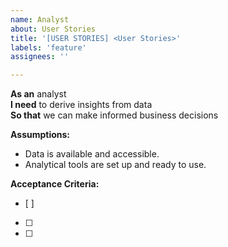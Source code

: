 ```yaml
---
name: Analyst
about: User Stories
title: '[USER STORIES] <User Stories>'
labels: 'feature'
assignees: ''

---
```


**As an** analyst  
**I need** to derive insights from data  
**So that** we can make informed business decisions  

**Assumptions:** 
* Data is available and accessible.
* Analytical tools are set up and ready to use.

**Acceptance Criteria:**
- [ ] 
- [ ] 
- [ ] 